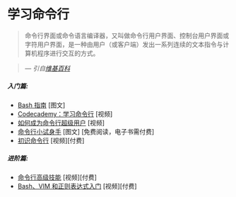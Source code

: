 # 学习命令行

> 命令行界面或命令语言编译器，又叫做命令行用户界面、控制台用户界面或字符用户界面，是一种由用户（或客户端）发出一系列连续的文本指令与计算机程序进行交互的方式。

><cite>&#8212; 引自[维基百科](https://en.wikipedia.org/wiki/Command-line_interface)</cite>

##### 入门篇:

* [Bash 指南](http://guide.bash.academy/) [图文]
* [Codecademy：学习命令行](https://www.codecademy.com/courses/learn-the-command-line) [视频]
* [如何成为命令行超级用户](http://commandlinepoweruser.com/) [视频]
* [命令行小试身手](http://www.learnenough.com/command-line-tutorial) [图文] [免费阅读，电子书需付费]
* [初识命令行](http://www.pluralsight.com/courses/meet-command-line) [视频][付费]

##### 进阶篇:

* [命令行高级技能](https://code.tutsplus.com/courses/advanced-command-line-techniques) [视频][付费]
* [Bash、VIM 和正则表达式入门](https://frontendmasters.com/courses/bash-vim-regex/) [视频][付费]
